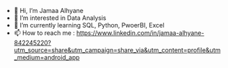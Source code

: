 - 👋 Hi, I’m Jamaa Alhyane
- 👀 I’m interested in Data Analysis
- 🌱 I’m currently learning SQL, Python, PwoerBI, Excel
- 📫 How to reach me : https://www.linkedin.com/in/jamaa-alhyane-842245220?utm_source=share&utm_campaign=share_via&utm_content=profile&utm_medium=android_app

 
<!---
jamaa1984/jamaa1984 is a ✨ special ✨ repository because its `README.md` (this file) appears on your GitHub profile.
You can click the Preview link to take a look at your changes.
--->

